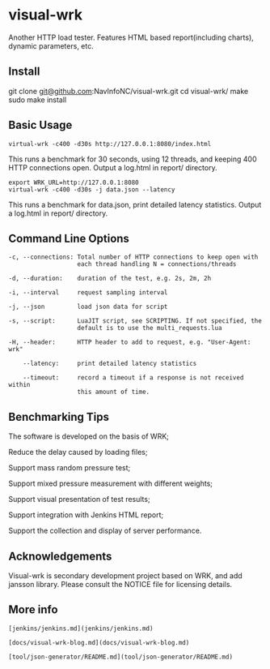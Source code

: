 # visual-wrk

Another HTTP load tester. Features HTML based report(including charts), dynamic parameters, etc.

## Install

git clone git@github.com:NavInfoNC/visual-wrk.git
cd visual-wrk/
make
sudo make install

## Basic Usage

    virtual-wrk -c400 -d30s http://127.0.0.1:8080/index.html

  This runs a benchmark for 30 seconds, using 12 threads, and keeping
  400 HTTP connections open.
  Output a log.html in report/ directory.

    export WRK_URL=http://127.0.0.1:8080
    virtual-wrk -c400 -d30s -j data.json --latency

  This runs a benchmark for data.json, print detailed latency statistics.
  Output a log.html in report/ directory.

## Command Line Options

    -c, --connections: Total number of HTTP connections to keep open with
                       each thread handling N = connections/threads

    -d, --duration:    duration of the test, e.g. 2s, 2m, 2h

    -i, --interval     request sampling interval

    -j, --json         load json data for script

    -s, --script:      LuaJIT script, see SCRIPTING. If not specified, the
                       default is to use the multi_requests.lua

    -H, --header:      HTTP header to add to request, e.g. "User-Agent: wrk"

        --latency:     print detailed latency statistics

        --timeout:     record a timeout if a response is not received within
                       this amount of time.

## Benchmarking Tips

  The software is developed on the basis of WRK;

  Reduce the delay caused by loading files;

  Support mass random pressure test;

  Support mixed pressure measurement with different weights;

  Support visual presentation of test results;

  Support integration with Jenkins HTML report;

  Support the collection and display of server performance.

## Acknowledgements

  Visual-wrk is secondary development project based on WRK, and add jansson
  library. Please consult the NOTICE file for licensing details.

## More info

    [jenkins/jenkins.md](jenkins/jenkins.md)

    [docs/visual-wrk-blog.md](docs/visual-wrk-blog.md)

    [tool/json-generator/README.md](tool/json-generator/README.md)
